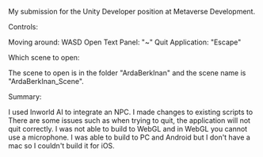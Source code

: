 My submission for the Unity Developer position at Metaverse Development.

Controls:  

Moving around: WASD
Open Text Panel: "~"
Quit Application: "Escape"

Which scene to open:

The scene to open is in the folder "ArdaBerkInan" and the scene name is "ArdaBerkInan_Scene".

Summary:

I used Inworld AI to integrate an NPC. I made changes to existing scripts to There are some issues such as when trying to quit, 
the application will not quit correctly. I was not able to build to WebGL and in WebGL
you cannot use a microphone. I was able to build to PC and Android but I don't have a 
mac so I couldn't build it for iOS. 


